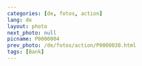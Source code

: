 ```yaml
---
categories: [de, fotos, action]
lang: de
layout: photo
next_photo: null
picname: P0000004
prev_photo: /de/fotos/action/P0000030.html
tags: [Bank]
---
```

